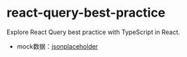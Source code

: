 # react-query-best-practice

Explore React Query best practice with TypeScript in React.

- mock数据：[jsonplaceholder](https://jsonplaceholder.typicode.com/?ref=testdev.tools&ref_type=adv&utm_campaign=TestDevTools&utm_medium=web&utm_source=TestDev.tools)